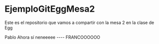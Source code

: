 # EjemploGitEggMesa2
Este es el repositorio que vamos a compartir con la mesa 2 en la clase de Egg

Pablo
Ahora sí neneeeee ---- FRANCOOOOOO